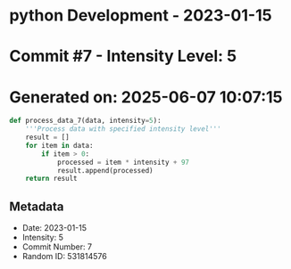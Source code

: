 ﻿# python Development - 2023-01-15
# Commit #7 - Intensity Level: 5
# Generated on: 2025-06-07 10:07:15
```python
def process_data_7(data, intensity=5):
    '''Process data with specified intensity level'''
    result = []
    for item in data:
        if item > 0:
            processed = item * intensity + 97
            result.append(processed)
    return result
```
## Metadata
- Date: 2023-01-15
- Intensity: 5
- Commit Number: 7
- Random ID: 531814576
